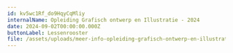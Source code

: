```yaml
---
id: kv5wc1Rf_do9HqyCqMliy
internalName: Opleiding Grafisch ontwerp en Illustratie - 2024
date: 2024-09-02T00:00:00.000Z
buttonLabel: Lessenrooster
file: /assets/uploads/meer-info-opleiding-grafisch-ontwerp-en-illustratie-2024.pdf
---
```

